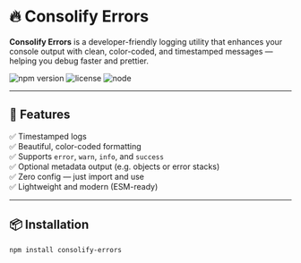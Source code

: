 # 🔥 Consolify Errors

**Consolify Errors** is a developer-friendly logging utility that enhances your console output with clean, color-coded, and timestamped messages — helping you debug faster and prettier.

![npm version](https://img.shields.io/npm/v/consolify-errors?color=blue) 
![license](https://img.shields.io/npm/l/consolify-errors?color=green) 
![node](https://img.shields.io/node/v/consolify-errors)

---

## 🚀 Features

✅ Timestamped logs  
✅ Beautiful, color-coded formatting  
✅ Supports `error`, `warn`, `info`, and `success`  
✅ Optional metadata output (e.g. objects or error stacks)  
✅ Zero config — just import and use  
✅ Lightweight and modern (ESM-ready)

---

## 📦 Installation

```bash
npm install consolify-errors
